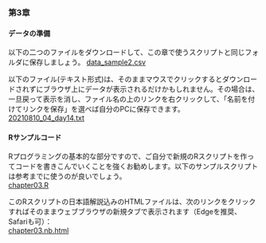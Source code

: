 ### 第3章
#### データの準備
以下の二つのファイルをダウンロードして、この章で使うスクリプトと同じフォルダに保存しましょう。
[data_sample2.csv](./data_sample2.csv)<br>

以下のファイル(テキスト形式)は、そのままマウスでクリックするとダウンロードされずにブラウザ上にデータが表示されるだけかもしれません。その場合は、一旦戻って表示を消し、ファイル名の上のリンクを右クリックして、「名前を付けてリンクを保存」を選べば自分のPCに保存できます。
[20210810_04_day14.txt](./20210810_04_day14.txt)
<br>

#### Rサンプルコード
Rプログラミングの基本的な部分ですので、ご自分で新規のRスクリプトを作ってコードを書きこんでいくことを強くお勧めします。以下のサンプルスクリプトは参考までに使うのが良いでしょう。<br>
[chapter03.R](./chapter03.R)

このRスクリプトの日本語解説込みのHTMLファイルは、次のリンクをクリックすればそのままウェブブラウザの新規タブで表示されます（Edgeを推奨、Safariも可）：<br>
<a href="./chapter03.nb.html" target="_blank" rel="noopener noreferrer">chapter03.nb.html</a><br>
